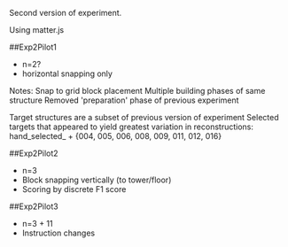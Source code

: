 Second version of experiment.

Using matter.js

##Exp2Pilot1
- n=2?
- horizontal snapping only

Notes:
Snap to grid block placement
Multiple building phases of same structure
Removed 'preparation' phase of previous experiment

Target structures are a subset of previous version of experiment
Selected targets that appeared to yield greatest variation in reconstructions:
hand_selected_ + {004, 005, 006, 008, 009, 011, 012, 016}


##Exp2Pilot2
- n=3
- Block snapping vertically (to tower/floor)
- Scoring by discrete F1 score


##Exp2Pilot3
- n=3 + 11  
- Instruction changes
